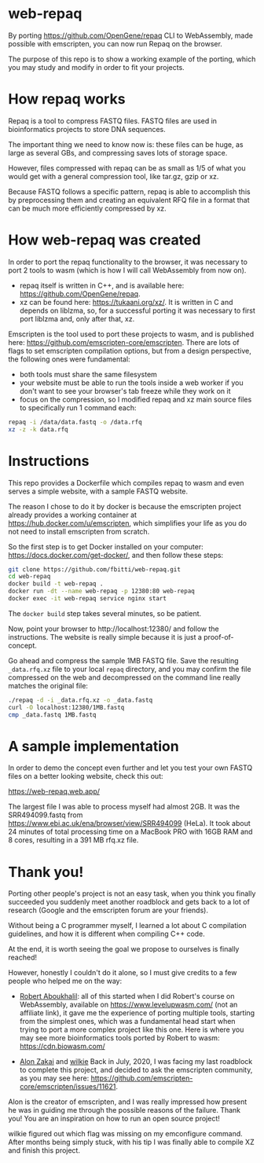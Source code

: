# web-repaq
By porting https://github.com/OpenGene/repaq CLI to WebAssembly, made possible with emscripten, you can now run Repaq on the browser.

The purpose of this repo is to show a working example of the porting, which you may study and modify in order to fit your projects.

# How repaq works
Repaq is a tool to compress FASTQ files. FASTQ files are used in bioinformatics projects to store DNA sequences. 

The important thing we need to know now is: these files can be huge, as large as several GBs, and compressing saves lots of storage space.

However, files compressed with repaq can be as small as 1/5 of what you would get with a general compression tool, like tar.gz, gzip or xz.

Because FASTQ follows a specific pattern, repaq is able to accomplish this by preprocessing them and creating an equivalent RFQ file in a format that can be much more efficiently compressed by xz.

# How web-repaq was created
In order to port the repaq functionality to the browser, it was necessary to port 2 tools to wasm (which is how I will call WebAssembly from now on).
- repaq itself is written in C++, and is available here: https://github.com/OpenGene/repaq.
- xz can be found here: https://tukaani.org/xz/. It is written in C and depends on liblzma, so, for a successful porting it was necessary to first port liblzma and, only after that, xz.

Emscripten is the tool used to port these projects to wasm, and is published here: https://github.com/emscripten-core/emscripten.
There are lots of flags to set emscripten compilation options, but from a design perspective, the following ones were fundamental:
- both tools must share the same filesystem
- your website must be able to run the tools inside a web worker if you don't want to see your browser's tab freeze while they work on it
- focus on the compression, so I modified repaq and xz main source files to specifically run 1 command each:

```bash
repaq -i /data/data.fastq -o /data.rfq
xz -z -k data.rfq
```

# Instructions
This repo provides a Dockerfile which compiles repaq to wasm and even serves a simple website, with a sample FASTQ website.

The reason I chose to do it by docker is because the emscripten project already provides a working container at https://hub.docker.com/u/emscripten, which simplifies your life as you do not need to install emscripten from scratch.

So the first step is to get Docker installed on your computer: https://docs.docker.com/get-docker/, and then follow these steps:

```bash
git clone https://github.com/fbitti/web-repaq.git
cd web-repaq
docker build -t web-repaq .
docker run -dt --name web-repaq -p 12380:80 web-repaq
docker exec -it web-repaq service nginx start
```

The `docker build` step takes several minutes, so be patient.

Now, point your browser to http://localhost:12380/ and follow the instructions. The website is really simple because it is just a proof-of-concept.

Go ahead and compress the sample 1MB FASTQ file. Save the resulting `_data.rfq.xz` file to your local `repaq` directory, and you may confirm the file compressed on the web and decompressed on the command line really matches the original file:

```bash
./repaq -d -i _data.rfq.xz -o _data.fastq
curl -O localhost:12380/1MB.fastq
cmp _data.fastq 1MB.fastq
```

# A sample implementation
In order to demo the concept even further and let you test your own FASTQ files on a better looking website, check this out:

https://web-repaq.web.app/

The largest file I was able to process myself had almost 2GB. It was the SRR494099.fastq from https://www.ebi.ac.uk/ena/browser/view/SRR494099 (HeLa). It took about 24 minutes of total processing time on a MacBook PRO with 16GB RAM and 8 cores, resulting in a 391 MB rfq.xz file.

# Thank you!
Porting other people's project is not an easy task, when you think you finally succeeded you suddenly meet another roadblock and gets back to a lot of research (Google and the emscripten forum are your friends).

Without being a C programmer myself, I learned a lot about C compilation guidelines, and how it is different when compiling C++ code.

At the end, it is worth seeing the goal we propose to ourselves is finally reached!

However, honestly I couldn't do it alone, so I must give credits to a few people who helped me on the way:
- [Robert Aboukhalil](https://github.com/robertaboukhalil): all of this started when I did Robert's course on WebAssembly, available on https://www.levelupwasm.com/ (not an affiliate link), it gave me the experience of porting multiple tools, starting from the simplest ones, which was a fundamental head start when trying to port a more complex project like this one.
Here is where you may see more bioinformatics tools ported by Robert to wasm: https://cdn.biowasm.com/

- [Alon Zakai](https://github.com/kripken) and [wilkie](https://github.com/wilkie)
Back in July, 2020, I was facing my last roadblock to complete this project, and decided to ask the emscripten community, as you may see here: 
https://github.com/emscripten-core/emscripten/issues/11621.

Alon is the creator of emscripten, and I was really impressed how present he was in guiding me through the possible reasons of the failure. Thank you! You are an inspiration on how to run an open source project!

wilkie figured out which flag was missing on my emconfigure command. After months being simply stuck, with his tip I was finally able to compile XZ and finish this project.
